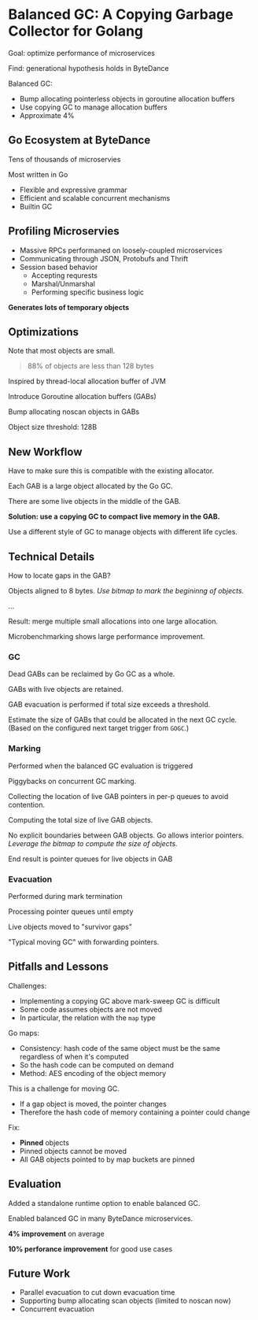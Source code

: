 # Balanced GC: A Copying Garbage Collector for Golang

Goal: optimize performance of microservices

Find: generational hypothesis holds in ByteDance

Balanced GC:

* Bump allocating pointerless objects in goroutine allocation buffers
* Use copying GC to manage allocation buffers
* Approximate 4%

## Go Ecosystem at ByteDance

Tens of thousands of microservies

Most written in Go

* Flexible and expressive grammar
* Efficient and scalable concurrent mechanisms
* Builtin GC

## Profiling Microservies

* Massive RPCs performaned on loosely-coupled microservices
* Communicating through JSON, Protobufs and Thrift
* Session based behavior
    - Accepting requrests
    - Marshal/Unmarshal
    - Performing specific business logic

**Generates lots of temporary objects**

## Optimizations

Note that most objects are small.

> 88% of objects are less than 128 bytes

Inspired by thread-local allocation buffer of JVM

Introduce Goroutine allocation buffers (GABs)

Bump allocating noscan objects in GABs

Object size threshold: 128B

## New Workflow

Have to make sure this is compatible with the existing allocator.

Each GAB is a large object allocated by the Go GC.

There are some live objects in the middle of the GAB.

**Solution: use a copying GC to compact live memory in the GAB.**

Use a different style of GC to manage objects with different life cycles.

## Technical Details

How to locate gaps in the GAB?

Objects aligned to 8 bytes. _Use bitmap to mark the begininng of objects._

...

Result: merge multiple small allocations into one large allocation.

Microbenchmarking shows large performance improvement.

### GC

Dead GABs can be reclaimed by Go GC as a whole.

GABs with live objects are retained.

GAB evacuation is performed if total size exceeds a threshold.

Estimate the size of GABs that could be allocated in the next GC cycle.
(Based on the configured next target trigger from `GOGC`.)

### Marking

Performed when the balanced GC evaluation is triggered

Piggybacks on concurrent GC marking.

Collecting the location of live GAB pointers in per-p queues to avoid
contention.

Computing the total size of live GAB objects.

No explicit boundaries between GAB objects. Go allows interior pointers.
_Leverage the bitmap to compute the size of objects._

End result is pointer queues for live objects in GAB

### Evacuation

Performed during mark termination

Processing pointer queues until empty

Live objects moved to "survivor gaps"

"Typical moving GC" with forwarding pointers.


## Pitfalls and Lessons

Challenges:

* Implementing a copying GC above mark-sweep GC is difficult
* Some code assumes objects are not moved
* In particular, the relation with the `map` type

Go maps:

* Consistency: hash code of the same object must be the same regardless of
  when it's computed
* So the hash code can be computed on demand
* Method: AES encoding of the object memory

This is a challenge for moving GC.

* If a gap object is moved, the pointer changes
* Therefore the hash code of memory containing a pointer could change

Fix:

* **Pinned** objects
* Pinned objects cannot be moved
* All GAB objects pointed to by map buckets are pinned

## Evaluation

Added a standalone runtime option to enable balanced GC.

Enabled balanced GC in many ByteDance microservices.

**4% improvement** on average

**10% perforance improvement** for good use cases

## Future Work

* Parallel evacuation to cut down evacuation time
* Supporting bump allocating scan objects (limited to noscan now)
* Concurrent evacuation
